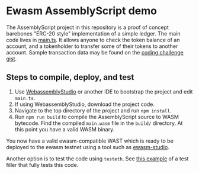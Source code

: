 # Ewasm AssemblyScript demo

The AssemblyScript project in this repository is a proof of concept barebones "ERC-20 style" implementation of a simple ledger. The main code lives in [main.ts](https://github.com/lrettig/wrc20-challenge/blob/master/assembly/src/main.ts). It allows anyone to check the token balance of an account, and a tokenholder to transfer some of their tokens to another account. Sample transaction data may be found on the [coding challenge gist](https://gist.github.com/axic/16158c5c88fbc7b1d09dfa8c658bc363).

## Steps to compile, deploy, and test

1. Use [WebassemblyStudio](https://webassembly.studio/) or another IDE to bootstrap the project and edit `main.ts`.
2. If using WebassemblyStudio, download the project code.
3. Navigate to the top directory of the project and run `npm install`.
4. Run `npm run build` to compile the AssemblyScript source to WASM bytecode. Find the compiled `main.wasm` file in the `build/` directory. At this point you have a valid WASM binary.

You now have a valid ewasm-compatible WAST which is ready to be deployed to the ewasm testnet using a tool such as [ewasm-studio](https://github.com/ewasm/ewasm-studio).

Another option is to test the code using `testeth`. See [this example](https://github.com/lrettig/tests/blob/wrc20-challenge/src/GeneralStateTestsFiller/stEWASMTests/wrc20ChallengeFiller.yml) of a test filler that fully tests this code.
